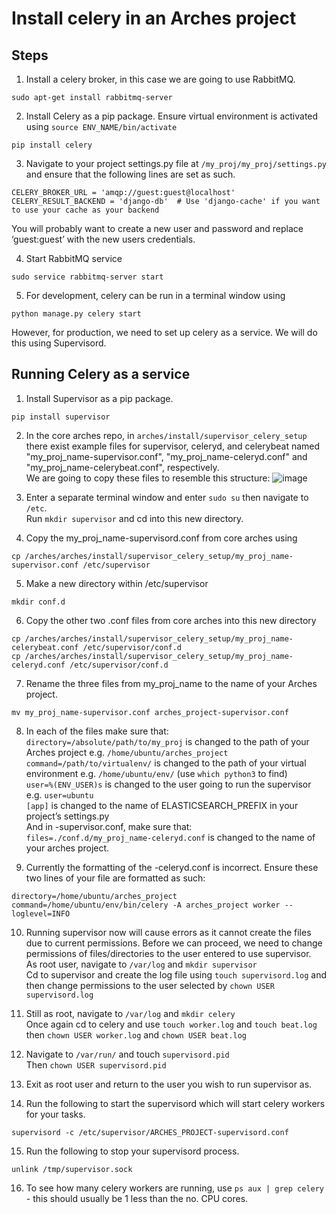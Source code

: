 # Install celery in an Arches project 

## Steps
1. Install a celery broker, in this case we are going to use RabbitMQ.

```
sudo apt-get install rabbitmq-server
```

2. Install Celery as a pip package. Ensure virtual environment is activated using `source ENV_NAME/bin/activate`

```
pip install celery
```

3. Navigate to your project settings.py file at `/my_proj/my_proj/settings.py` and ensure that the following lines are set as such.

```
CELERY_BROKER_URL = 'amqp://guest:guest@localhost'
CELERY_RESULT_BACKEND = 'django-db'  # Use 'django-cache' if you want to use your cache as your backend
```

You will probably want to create a new user and password and replace ‘guest:guest’ with the new users credentials.

4. Start RabbitMQ service

```
sudo service rabbitmq-server start
```

5. For development, celery can be run in a terminal window using

```
python manage.py celery start
```

However, for production, we need to set up celery as a service. We will do this using Supervisord.

## Running Celery as a service
1. Install Supervisor as a pip package.

```
pip install supervisor
```

2. In the core arches repo, in `arches/install/supervisor_celery_setup` there exist example files for supervisor, celeryd, and celerybeat named "my_proj_name-supervisor.conf", "my_proj_name-celeryd.conf" and "my_proj_name-celerybeat.conf", respectively.      
We are going to copy these files to resemble this structure:
![image](https://user-images.githubusercontent.com/105985664/196724278-5df73de9-284a-4ec0-91dc-093d61b9ed2d.png)

3. Enter a separate terminal window and enter `sudo su` then navigate to `/etc`.    
Run `mkdir supervisor` and cd into this new directory.

4. Copy the my_proj_name-supervisord.conf from core arches using

``` 
cp /arches/arches/install/supervisor_celery_setup/my_proj_name-supervisor.conf /etc/supervisor
```

5. Make a new directory within /etc/supervisor

```
mkdir conf.d
```

6. Copy the other two .conf files from core arches into this new directory

```
cp /arches/arches/install/supervisor_celery_setup/my_proj_name-celerybeat.conf /etc/supervisor/conf.d
cp /arches/arches/install/supervisor_celery_setup/my_proj_name-celeryd.conf /etc/supervisor/conf.d
```

7. Rename the three files from my_proj_name to the name of your Arches project.

```
mv my_proj_name-supervisor.conf arches_project-supervisor.conf
```

8. In each of the files make sure that:       
`directory=/absolute/path/to/my_proj` is changed to the path of your Arches project e.g. `/home/ubuntu/arches_project`      
`command=/path/to/virtualenv/` is changed to the path of your virtual environment e.g. `/home/ubuntu/env/` (use `which python3` to find)             
`user=%(ENV_USER)s` is changed to the user going to run the supervisor e.g. `user=ubuntu`       
`[app]` is changed to the name of ELASTICSEARCH_PREFIX in your project’s settings.py       
And in -supervisor.conf, make sure that:       
`files=./conf.d/my_proj_name-celeryd.conf` is changed to the name of your arches project.       

9. Currently the formatting of the -celeryd.conf is incorrect. Ensure these two lines of your file are formatted as such:

```
directory=/home/ubuntu/arches_project
command=/home/ubuntu/env/bin/celery -A arches_project worker --loglevel=INFO
```

10. Running supervisor now will cause errors as it cannot create the files due to current permissions. Before we can proceed, we need to change permissions of files/directories to the user entered to use supervisor.     
As root user, navigate to `/var/log` and `mkdir supervisor`     
Cd to supervisor and create the log file using `touch supervisord.log` and then change permissions to the user selected by `chown USER supervisord.log`

11. Still as root, navigate to `/var/log` and `mkdir celery`      
Once again cd to celery and use `touch worker.log` and `touch beat.log` then `chown USER worker.log` and `chown USER beat.log`

12. Navigate to `/var/run/` and touch `supervisord.pid`      
Then `chown USER supervisord.pid`
 
13. Exit as root user and return to the user you wish to run supervisor as.      

14. Run the following to start the supervisord which will start celery workers for your tasks. 

```
supervisord -c /etc/supervisor/ARCHES_PROJECT-supervisord.conf
```

15. Run the following to stop your supervisord process.

```
unlink /tmp/supervisor.sock
```

16. To see how many celery workers are running, use `ps aux | grep celery` - this should usually be 1 less than the no. CPU cores.


